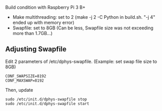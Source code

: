 Build condition with Raspberry Pi 3 B+

- Make multithreading: set to 2 (make -j 2 -C Python in build.sh.  "-j 4" ended up with memory error)
- Swapfile: set to 8GB (Can be less, Swapfile size was not exceeding more than 1.7GB...)

Adjusting Swapfile
------------------

Edit 2 parameters of /etc/dphys-swapfile. (Example: set swap file size to 8GB)

```
CONF_SWAPSIZE=8192
CONF_MAXSWAP=8192
```

Then, update

```
sudo /etc/init.d/dphys-swapfile stop
sudo /etc/init.d/dphys-swapfile start
```
